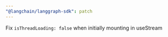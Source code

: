 ```yaml
---
"@langchain/langgraph-sdk": patch
---
```


Fix `isThreadLoading: false` when initially mounting in useStream

